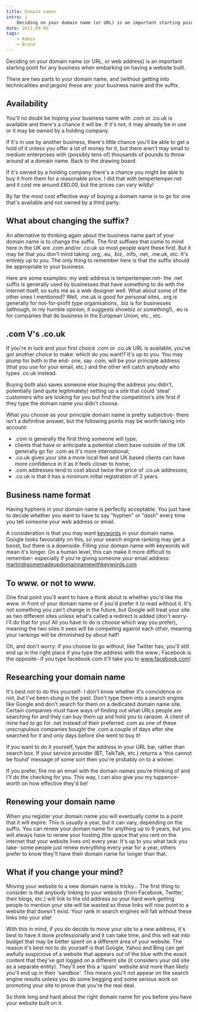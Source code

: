 ```yaml
---
title: Domain names
intro: |
    Deciding on your domain name (or URL) is an important starting point for any business when embarking on having a website built.
date: 2011-09-06
tags:
    - Admin
    - Brand
---
```


Deciding on your domain name (or URL, or web address) is an important starting point for any business when embarking on having a website built.

There are two parts to your domain name, and (without getting into technicalities and jargon) these are: your business name and the suffix.

## Availability

You'll no doubt be hoping your business name with .com or .co.uk is available and there's a chance it will be. If it's not, it may already be in use or it may be owned by a holding company.

If it's in use by another business, there's little chance you'll be able to get a hold of it unless you offer a lot of money for it, but there aren't may small to medium enterprises with (possibly tens of) thousands of pounds to throw around at a domain name. Back to the drawing board.

If it's owned by a holding company there's a chance you might be able to buy it from them for a reasonable price. I did that with tempertemper.net and it cost me around £80.00, but the prices can vary wildly!

By far the most cost effective way of buying a domain name is to go for one that's available and not owned by a third party.

## What about changing the suffix?

An alternative to thinking again about the business name part of your domain name is to change the suffix. The first suffixes that come to mind here in the UK are .com and/or .co.uk so most people want these first. But it may be that you don't mind taking .org, .eu, .biz, .info, .net, .me.uk, etc. It's entirely up to you. The only thing to remember here is that the suffix should be appropriate to your business.

Here are some examples: my web address is tempertemper.net- the .net suffix is generally used by businesses that have something to do with the internet itself, so suits me as a web designer well. What about some of the other ones I mentioned? Well, .me.uk is good for personal sites, .org is generally for not-for-profit type organisations, .biz is for businesses (although, in my humble opinion, it suggests showbiz or something!), .eu is for companies that do business in the European Union, etc., etc.

## .com V's .co.uk

If you're in luck and your first choice .com or .co.uk URL is available, you've got another choice to make: which do you want!? It's up to you. You may plump for both in the end- one, say .com, will be your principle address (that you use for your email, etc.) and the other will catch anybody who types .co.uk instead.

Buying both also saves someone else buying the address you didn't, potentially (and quite legitimately) setting up a site that could 'steal' customers who are looking for you but find the competition's site first if they type the domain name you didn't choose.

What you choose as your principle domain name is pretty subjective- there isn't a definitive answer, but the following points may be worth taking into account:

- .com is generally the first thing someone will type;
- clients that have or anticipate a potential client base outside of the UK generally go for .com as it's more international;
- .co.uk gives your site a more local feel and UK based clients can have more confidence in it as it feels closer to home;
- .com addresses tend to cost about twice the price of .co.uk addresses;
- .co.uk is that it has a minimum initial registration of 2 years.

## Business name format

Having hyphens in your domain name is perfectly acceptable. You just have to decide whether you want to have to say "hyphen" or "dash" every time you tell someone your web address or email.

A consideration is that you may want [keywords](/blog/keywords) in your domain name. Google looks favourably on this, so your search engine ranking may get a boost, but there is a downside. Filling your domain name with keywords will mean it's longer. On a human level, this can make it more difficult to remember- especially if you're giving someone your email address: martin@somemadeupdomainnamewithkeywords.com

## To www. or not to www.

One final point you'll want to have a think about is whether you'd like the www. in front of your domain name or if you'd prefer it to read without it. It's not something you can't change in the future, but Google will treat your site as two different sites unless what's called a redirect is added (don't worry- I'll do that for you! All you have to do is choose which way you prefer), meaning the two sites it sees will be competing against each other, meaning your rankings will be diminished by about half!

Oh, and don't worry: if you choose to go without, like Twitter has, you'll still end up in the right place if you type the address with the www.; Facebook is the opposite- if you type facebook.com it'll take you to www.facebook.com!

## Researching your domain name

It's best not to do this yourself- I don't know whether it's coincidence or not, but I've been stung in the past. Don't type them into a search engine like Google and don't search for them on a dedicated domain name site. Certain companies must have ways of finding out what URLs people are searching for and they can buy them up and hold you to ransom. A client of mine had to go for .net instead of their preferred .com as one of these unscrupulous companies bought the .com a couple of days after she searched for it and only days before she went to buy it!

If you want to do it yourself, type the address in your URL bar, rather than search box. If your service provider (BT, TalkTalk, etc.) returns a 'this cannot be found' message of some sort then you're probably on to a winner.

If you prefer, fire me an email with the domain names you're thinking of and I'll do the checking for you. This way, I can also give you my tuppence-worth on how effective they'd be!

## Renewing your domain name

When you register your domain name you will eventually come to a point that it will expire. This is usually a year, but it can vary, depending on the suffix. You can renew your domain name for anything up to 9 years, but you will always have to renew your hosting (the space that you rent on the internet that your website lives on) every year. It's up to you what tack you take- some people just renew everything every year for a year, others prefer to know they'll have their domain name for longer than that.

## What if you change your mind?

Moving your website to a new domain name is tricky... The first thing to consider is that anybody linking to your website (from Facebook, Twitter, their blogs, etc.) will link to the old address so your hard work getting people to mention your site will be wasted as these links will now point to a website that doesn't exist. Your rank in search engines will fall without these links into your site!

With this in mind, if you do decide to move your site to a new address, it's best to have it done professionally and it can take time, and this will eat into budget that may be better spent on a different area of your website. The reason it's best not to do yourself is that Google, Yahoo and Bing can get awfully suspicious of a website that appears out of the blue with the exact content that they've got logged on a different site (it considers your old site as a separate entity). They'll see this a 'spam' website and more than likely you'll end up in their 'sandbox'. This means you'll not appear on the search engine results unless you do some begging and some serious work on promoting your site to prove that you're the real deal.

So think long and hard about the right domain name for you before you have your website built on it.
